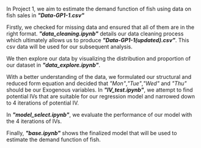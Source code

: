 In Project 1, we aim to estimate the demand function of fish using data on fish sales in **_"Data-GP1-1.csv"_**

Firstly, we checked for missing data and ensured that all of them are in the right format. **_"data_cleaning.ipynb"_** details our data cleaning process which ultimately allows us to produce **_"Data-GP1-1(updated).csv"_**. This csv data will be used for our subsequent analysis.

We then explore our data by visualizing the distribution and proportion of our dataset in **_"data_explore.ipynb"_**.

With a better understanding of the data, we formulated our structural and reduced form equation and decided that _"Mon"_,_"Tue"_,_"Wed"_ and _"Thu"_ should be our Exogenous variables. In **_"IV_test.ipynb"_**, we attempt to find potential IVs that are suitable for our regression model and narrowed down to 4 iterations of potential IV.

In **_"model_select.ipynb"_**, we evaluate the performance of our model with the 4 iterations of IVs.

Finally, **_"base.ipynb"_** shows the finalized model that will be used to estimate the demand function of fish.
